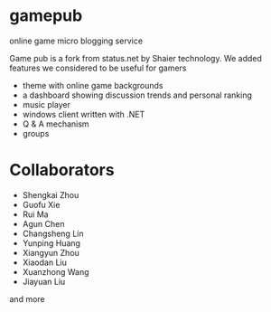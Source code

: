 gamepub
=======

online game micro blogging service

Game pub is a fork from status.net by Shaier technology.
We added features we considered to be useful for gamers
- theme with online game backgrounds
- a dashboard showing discussion trends and personal ranking
- music player
- windows client written with .NET
- Q & A mechanism
- groups


Collaborators
========

- Shengkai Zhou
- Guofu Xie
- Rui Ma
- Agun Chen
- Changsheng Lin
- Yunping Huang
- Xiangyun Zhou
- Xiaodan Liu
- Xuanzhong Wang
- Jiayuan Liu

and more
